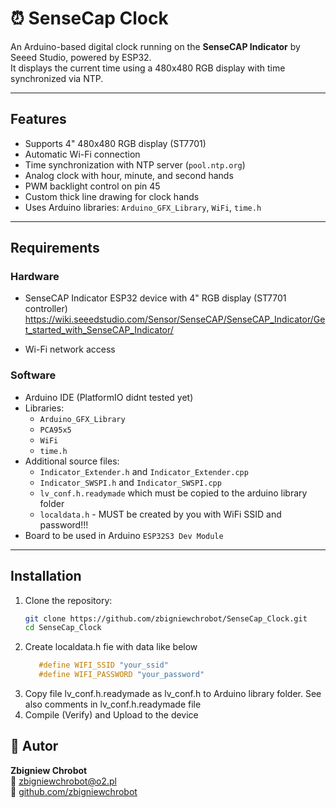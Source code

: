 # ⏰ SenseCap Clock 

An Arduino-based digital clock running on the **SenseCAP Indicator** by Seeed Studio, powered by ESP32.  
It displays the current time using a 480x480 RGB display with time synchronized via NTP.

---

## Features

- Supports 4" 480x480 RGB display (ST7701)
- Automatic Wi-Fi connection
- Time synchronization with NTP server (`pool.ntp.org`)
- Analog clock with hour, minute, and second hands
- PWM backlight control on pin 45
- Custom thick line drawing for clock hands
- Uses Arduino libraries: `Arduino_GFX_Library`, `WiFi`, `time.h`

---

## Requirements

### Hardware

- SenseCAP Indicator ESP32 device with  4" RGB display (ST7701 controller) https://wiki.seeedstudio.com/Sensor/SenseCAP/SenseCAP_Indicator/Get_started_with_SenseCAP_Indicator/
    
- Wi-Fi network access

### Software

- Arduino IDE (PlatformIO didnt tested yet)  
- Libraries:  
  - `Arduino_GFX_Library`  
  - `PCA95x5`  
  - `WiFi`  
  - `time.h`  
- Additional source files:  
  - `Indicator_Extender.h` and `Indicator_Extender.cpp`  
  - `Indicator_SWSPI.h` and `Indicator_SWSPI.cpp`
  - `lv_conf.h.readymade` which must be copied to the arduino library folder
  - `localdata.h`  - MUST be created by you with WiFi SSID and password!!!     
- Board to be used in Arduino `ESP32S3 Dev Module`
---


## Installation

1. Clone the repository:
   ```bash
   git clone https://github.com/zbigniewchrobot/SenseCap_Clock.git
   cd SenseCap_Clock
2. Create localdata.h fie with data like below
   ```C
      #define WIFI_SSID "your_ssid"
      #define WIFI_PASSWORD "your_password"
3. Copy file lv_conf.h.readymade as lv_conf.h to Arduino library folder. See also comments in lv_conf.h.readymade file
4. Compile (Verify) and Upload to the device


## 👤 Autor

**Zbigniew Chrobot**  
📧 zbigniewchrobot@o2.pl  
🔗 [github.com/zbigniewchrobot](https://github.com/zbigniewchrobot)
